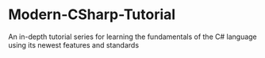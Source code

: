 # Modern-CSharp-Tutorial
An in-depth tutorial series for learning the fundamentals of the C# language using its newest features and standards
